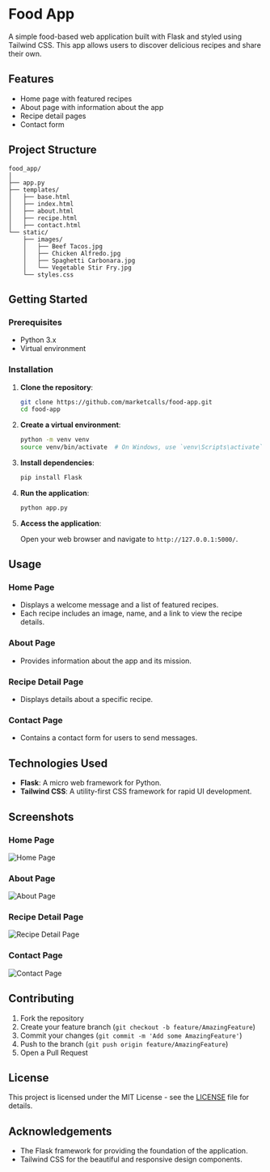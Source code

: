 
# Food App

A simple food-based web application built with Flask and styled using Tailwind CSS. This app allows users to discover delicious recipes and share their own.

## Features

- Home page with featured recipes
- About page with information about the app
- Recipe detail pages
- Contact form

## Project Structure

```
food_app/
│
├── app.py
├── templates/
│   ├── base.html
│   ├── index.html
│   ├── about.html
│   ├── recipe.html
│   ├── contact.html
└── static/
    ├── images/
    │   ├── Beef Tacos.jpg
    │   ├── Chicken Alfredo.jpg
    │   ├── Spaghetti Carbonara.jpg
    │   └── Vegetable Stir Fry.jpg
    └── styles.css
```

## Getting Started

### Prerequisites

- Python 3.x
- Virtual environment

### Installation

1. **Clone the repository**:

    ```bash
    git clone https://github.com/marketcalls/food-app.git
    cd food-app
    ```

2. **Create a virtual environment**:

    ```bash
    python -m venv venv
    source venv/bin/activate  # On Windows, use `venv\Scripts\activate`
    ```

3. **Install dependencies**:

    ```bash
    pip install Flask
    ```

4. **Run the application**:

    ```bash
    python app.py
    ```

5. **Access the application**:

    Open your web browser and navigate to `http://127.0.0.1:5000/`.

## Usage

### Home Page

- Displays a welcome message and a list of featured recipes.
- Each recipe includes an image, name, and a link to view the recipe details.

### About Page

- Provides information about the app and its mission.

### Recipe Detail Page

- Displays details about a specific recipe.

### Contact Page

- Contains a contact form for users to send messages.

## Technologies Used

- **Flask**: A micro web framework for Python.
- **Tailwind CSS**: A utility-first CSS framework for rapid UI development.

## Screenshots

### Home Page
![Home Page](static/images/home_page_screenshot.png)

### About Page
![About Page](static/images/about_page_screenshot.png)

### Recipe Detail Page
![Recipe Detail Page](static/images/recipe_detail_page_screenshot.png)

### Contact Page
![Contact Page](static/images/contact_page_screenshot.png)

## Contributing

1. Fork the repository
2. Create your feature branch (`git checkout -b feature/AmazingFeature`)
3. Commit your changes (`git commit -m 'Add some AmazingFeature'`)
4. Push to the branch (`git push origin feature/AmazingFeature`)
5. Open a Pull Request

## License

This project is licensed under the MIT License - see the [LICENSE](LICENSE) file for details.

## Acknowledgements

- The Flask framework for providing the foundation of the application.
- Tailwind CSS for the beautiful and responsive design components.
